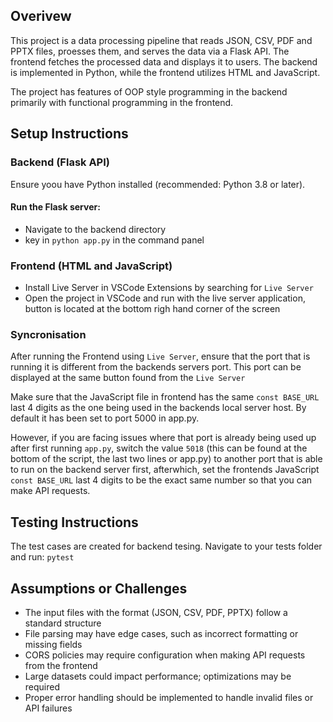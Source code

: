 ## Overivew

This project is a data processing pipeline that reads JSON, CSV, PDF and PPTX files, proesses them,
and serves the data via a Flask API. The frontend fetches the processed data and displays it to users. The backend is implemented in Python, while the frontend utilizes HTML and JavaScript.

The project has features of OOP style programming in the backend primarily with functional programming in the frontend.

## Setup Instructions

### Backend (Flask API)

Ensure yoou have Python installed (recommended: Python 3.8 or later).

#### Run the Flask server:

- Navigate to the backend directory
- key in `python app.py` in the command panel

### Frontend (HTML and JavaScript)

- Install Live Server in VSCode Extensions by searching for `Live Server`
- Open the project in VSCode and run with the live server application, button is located at the bottom righ hand corner of the screen

### Syncronisation

After running the Frontend using `Live Server`, ensure that the port that is running it is different from the backends servers port. This port can be displayed at the same button found from the `Live Server`

Make sure that the JavaScript file in frontend has the same `const BASE_URL` last 4 digits as the one being used in the backends local server host. By default it has been set to port 5000 in app.py.

However, if you are facing issues where that port is already being used up after first running `app.py`, switch the value `5018` (this can be found at the bottom of the script, the last two lines or app.py) to another port that is able to run on the backend server first, afterwhich, set the frontends JavaScript `const BASE_URL` last 4 digits to be the exact same number so that you can make API requests.

## Testing Instructions

The test cases are created for backend tesing. Navigate to your tests folder and run: `pytest`

## Assumptions or Challenges

- The input files with the format (JSON, CSV, PDF, PPTX) follow a standard structure
- File parsing may have edge cases, such as incorrect formatting or missing fields
- CORS policies may require configuration when making API requests from the frontend
- Large datasets could impact performance; optimizations may be required
- Proper error handling should be implemented to handle invalid files or API failures
